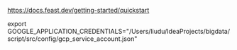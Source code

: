 https://docs.feast.dev/getting-started/quickstart

export GOOGLE_APPLICATION_CREDENTIALS="/Users/liudu/IdeaProjects/bigdata/script/src/config/gcp_service_account.json"